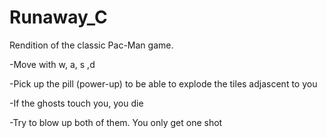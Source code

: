 # Runaway_C
Rendition of the classic Pac-Man game.

-Move with w, a, s ,d  

-Pick up the pill (power-up) to be able to explode the tiles adjascent to you  

-If the ghosts touch you, you die  

-Try to blow up both of them. You only get one shot  

